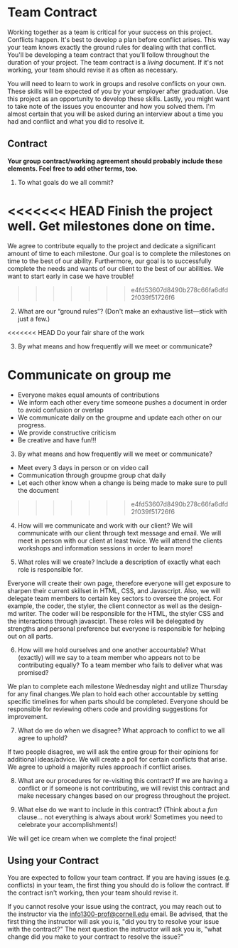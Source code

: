 # Team Contract

Working together as a team is critical for your success on this project. Conflicts happen. It's best to develop a plan before conflict arises. This way your team knows exactly the ground rules for dealing with that conflict. You'll be developing a team contract that you'll follow throughout the duration of your project. The team contract is a *living* document. If it's not working, your team should revise it as often as necessary.

You will need to learn to work in groups and resolve conflicts on your own. These skills will be expected of you by your employer after graduation. Use this project as an opportunity to develop these skills. Lastly, you might want to take note of the issues you encounter and how you solved them. I'm almost certain that you will be asked during an interview about a time you had and conflict and what you did to resolve it.

## Contract

**Your group contract/working agreement should probably include these elements. Feel free to add other terms, too.**

1. To what goals do we all commit?

<<<<<<< HEAD
  Finish the project well.
  Get milestones done on time.
=======
We agree to contribute equally to the project and dedicate a significant amount of time to each milestone. Our goal is to complete the milestones on time to the best of our ability. Furthermore, our goal is to successfully  complete the needs and wants of our client to the best of our abilities. We want to start early in case we have trouble!
>>>>>>> e4fd53607d8490b278c66fa6dfd2f039f51726f6


2. What are our “ground rules”? (Don't make an exhaustive list—stick with just a few.)

<<<<<<< HEAD
  Do your fair share of the work


3. By what means and how frequently will we meet or communicate?

  Communicate on group me
=======
- Everyone makes equal amounts of contributions
- We inform each other every time someone pushes a document in order to avoid confusion or overlap
- We communicate daily on the groupme and update each other on our progress.
- We provide constructive criticism
- Be creative and have fun!!!


3. By what means and how frequently will we meet or communicate?
- Meet every 3 days in person or on video call
- Communication through groupme group chat daily
- Let each other know when a change is being made to make sure to pull the document

>>>>>>> e4fd53607d8490b278c66fa6dfd2f039f51726f6

4. How will we communicate and work with our client?
We will communicate with our client through text message and email. We will meet in person with our client at least twice. We will attend the clients workshops and information sessions in order to learn more!


5. What roles will we create? Include a description of exactly what each role is responsible for.

Everyone will create their own page, therefore everyone will get exposure to sharpen their current skillset in  HTML, CSS, and Javascript. Also, we will delegate team members to certain key sectors to oversee the project. For example, the coder, the styler, the client connector as well as the design-md writer. The coder will be responsible for the HTML, the styler CSS and the interactions through javascipt. These roles will be delegated by strengths and personal preference but everyone is responsible for helping out on all parts.


6. How will we hold ourselves and one another accountable? What (exactly) will we say to a team member who appears not to be contributing equally? To a team member who fails to deliver what was promised?

We plan to complete each milestone Wednesday night and utilize Thursday for any final changes.We plan to hold each other accountable by setting specific timelines for when parts should be completed. Everyone should be responsible for reviewing others code and providing suggestions for improvement.


7. What do we do when we disagree? What approach to conflict to we all agree to uphold?

If two people disagree, we will ask the entire group for their opinions for additional ideas/advice. We will create a poll for certain conflicts that arise. We agree to uphold a majority rules approach if conflict arises.


8. What are our procedures for re-visiting this contract?
If we are having a conflict or if someone is not contributing, we will revist this contract and make necessary changes based on our progress throughout the project.

9. What else do we want to include in this contract? (Think about a *fun* clause... not everything is always about work! Sometimes you need to celebrate your accomplishments!)

We will get ice cream when we complete the final project!


## Using your Contract

You are expected to follow your team contract. If you are having issues (e.g. conflicts) in your team, the first thing you should do is follow the contract. If the contract isn't working, then your team should revise it.

If you cannot resolve your issue using the contract, you may reach out to the instructor via the <info1300-prof@cornell.edu> email. Be advised, that the first thing the instructor will ask you is, "did you try to resolve your issue with the contract?" The next question the instructor will ask you is, "what change did you make to your contract to resolve the issue?"
